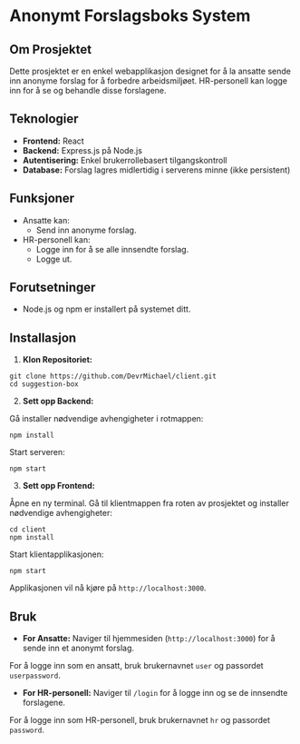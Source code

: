 # Anonymt Forslagsboks System

## Om Prosjektet

Dette prosjektet er en enkel webapplikasjon designet for å la ansatte sende inn anonyme forslag for å forbedre arbeidsmiljøet. HR-personell kan logge inn for å se og behandle disse forslagene.

## Teknologier

- **Frontend:** React
- **Backend:** Express.js på Node.js
- **Autentisering:** Enkel brukerrollebasert tilgangskontroll
- **Database:** Forslag lagres midlertidig i serverens minne (ikke persistent)

## Funksjoner

- Ansatte kan:
  - Send inn anonyme forslag.
- HR-personell kan:
  - Logge inn for å se alle innsendte forslag.
  - Logge ut.

## Forutsetninger

- Node.js og npm er installert på systemet ditt.

## Installasjon

1. **Klon Repositoriet:**
```
git clone https://github.com/DevrMichael/client.git
cd suggestion-box
```

2. **Sett opp Backend:**

Gå installer nødvendige avhengigheter i rotmappen:
```
npm install
```

Start serveren:
```
npm start
```

3. **Sett opp Frontend:**

Åpne en ny terminal. Gå til klientmappen fra roten av prosjektet og installer nødvendige avhengigheter:
```
cd client
npm install
```

Start klientapplikasjonen:
```
npm start
```

Applikasjonen vil nå kjøre på `http://localhost:3000`.

## Bruk

- **For Ansatte:** Naviger til hjemmesiden (`http://localhost:3000`) for å sende inn et anonymt forslag.

For å logge inn som en ansatt, bruk brukernavnet `user` og passordet `userpassword`.

- **For HR-personell:** Naviger til `/login` for å logge inn og se de innsendte forslagene.

For å logge inn som HR-personell, bruk brukernavnet `hr` og passordet `password`.

